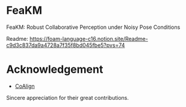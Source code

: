 # FeaKM
FeaKM: Robust Collaborative Perception under Noisy Pose Conditions

Readme: https://foam-language-c16.notion.site/Readme-c9d3c837da9a4728a7f35f8bd045fbe5?pvs=74




# Acknowledgement
* [CoAlign](https://github.com/yifanlu0227/CoAlign)

Sincere appreciation for their great contributions.
